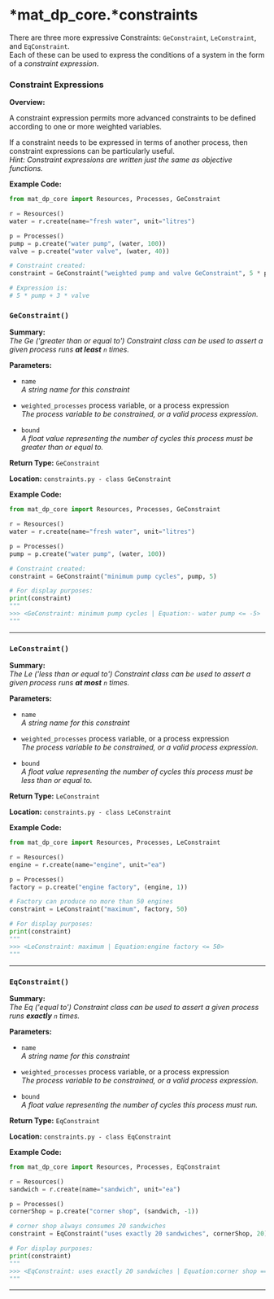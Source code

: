 # *mat_dp_core.***constraints**

There are three more expressive Constraints: ```GeConstraint```, ```LeConstraint```, and ```EqConstraint```.  
Each of these can be used to express the conditions of a system in the form of a *constraint expression*.

### **Constraint Expressions**

**Overview:**

A constraint expression permits more advanced constraints to be defined according to one or more weighted variables.

If a constraint needs to be expressed in terms of another process, then constraint expressions can be particularly useful.  
*Hint: Constraint expressions are written just the same as objective functions.*

**Example Code:**

```py
from mat_dp_core import Resources, Processes, GeConstraint

r = Resources()
water = r.create(name="fresh water", unit="litres")

p = Processes() 
pump = p.create("water pump", (water, 100))
valve = p.create("water valve", (water, 40))

# Constraint created:
constraint = GeConstraint("weighted pump and valve GeConstraint", 5 * pump + 3 * valve, 5)

# Expression is:
# 5 * pump + 3 * valve
```

### `GeConstraint()` 

**Summary:**  
*The Ge ('greater than or equal to') Constraint class can be used to assert a given process runs __at least__ ```n``` times.*

**Parameters:**

* ```name```  
  *A string name for this constraint*

* ```weighted_processes``` process variable, or a process expression  
  *The process variable to be constrained, or a valid process expression.*

* ```bound```  
  *A float value representing the number of cycles this process must be greater than or equal to.*

**Return Type:**  ```GeConstraint```

**Location:** ```constraints.py - class GeConstraint```

**Example Code:**
```py
from mat_dp_core import Resources, Processes, GeConstraint

r = Resources()
water = r.create(name="fresh water", unit="litres")

p = Processes() 
pump = p.create("water pump", (water, 100))

# Constraint created:
constraint = GeConstraint("minimum pump cycles", pump, 5)

# For display purposes:
print(constraint)
"""
>>> <GeConstraint: minimum pump cycles | Equation:- water pump <= -5>
"""
```

---


### `LeConstraint()` 

**Summary:**  
*The Le ('less than or equal to') Constraint class can be used to assert a given process runs __at most__ ```n``` times.*

**Parameters:**

* ```name```  
  *A string name for this constraint*

* ```weighted_processes``` process variable, or a process expression  
  *The process variable to be constrained, or a valid process expression.*

* ```bound```  
  *A float value representing the number of cycles this process must be less than or equal to.*

**Return Type:**  ```LeConstraint```

**Location:** ```constraints.py - class LeConstraint```

**Example Code:**
```py
from mat_dp_core import Resources, Processes, LeConstraint

r = Resources()
engine = r.create(name="engine", unit="ea")

p = Processes() 
factory = p.create("engine factory", (engine, 1))

# Factory can produce no more than 50 engines
constraint = LeConstraint("maximum", factory, 50)

# For display purposes:
print(constraint)
"""
>>> <LeConstraint: maximum | Equation:engine factory <= 50>
"""
```

---



### `EqConstraint()`

**Summary:**  
*The Eq ('equal to') Constraint class can be used to assert a given process runs __exactly__ ```n``` times.*

**Parameters:**

* ```name```  
  *A string name for this constraint*

* ```weighted_processes``` process variable, or a process expression  
  *The process variable to be constrained, or a valid process expression.*

* ```bound```  
  *A float value representing the number of cycles this process must run.*

**Return Type:**  ```EqConstraint```

**Location:** ```constraints.py - class EqConstraint```

**Example Code:**
```py
from mat_dp_core import Resources, Processes, EqConstraint

r = Resources()
sandwich = r.create(name="sandwich", unit="ea")

p = Processes() 
cornerShop = p.create("corner shop", (sandwich, -1))

# corner shop always consumes 20 sandwiches
constraint = EqConstraint("uses exactly 20 sandwiches", cornerShop, 20)

# For display purposes:
print(constraint)
"""
>>> <EqConstraint: uses exactly 20 sandwiches | Equation:corner shop == 20>
"""
```

---

